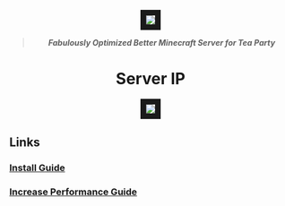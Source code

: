 <p align="center">
  <img src="https://github.com/user-attachments/assets/c722cec6-3cea-438e-ab46-4d9b8a744d70" width="auto" height="auto" border="10"/>
  
</p>
<div align="center">
<b><blockquote> <i>Fabulously Optimized Better Minecraft Server for Tea Party</i></blockquote></b>
</div>

<div align="center">
  <h1>Server IP</h1>
  <img src="https://github.com/user-attachments/assets/85769d07-7b76-424c-9f54-bf1edcfe9f4a" width="auto" height="auto" border="10"/>
</div>

## Links
### [Install Guide](https://github.com/AkaMairu/Tea-Party-Minecraft-Modpack/blob/main/install.md)  
### [Increase Performance Guide](https://rpg.prominence.wiki/performance-guide)  
